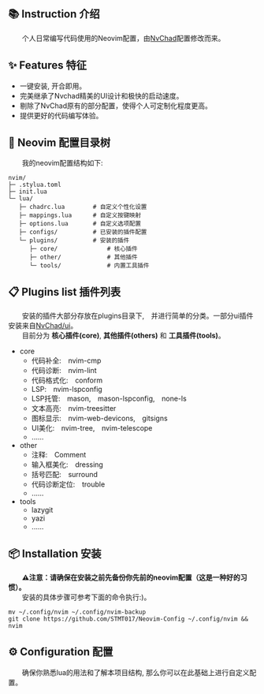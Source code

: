 ## 📚️ Instruction 介绍

&emsp;&emsp;个人日常编写代码使用的Neovim配置，由[NvChad](https://github.com/NvChad/NvChad)配置修改而来。<br>

## ✨ Features 特征

- 一键安装, 开合即用。
- 完美继承了Nvchad精美的UI设计和极快的启动速度。
- 剔除了NvChad原有的部分配置，使得个人可定制化程度更高。
- 提供更好的代码编写体验。

## 🌲 Neovim 配置目录树

&emsp;&emsp;我的neovim配置结构如下:

```
nvim/
├─ .stylua.toml
├─ init.lua
└─ lua/
   ├─ chadrc.lua        # 自定义个性化设置
   ├─ mappings.lua      # 自定义按键映射
   ├─ options.lua       # 自定义选项配置
   ├─ configs/          # 已安装的插件配置
   └─ plugins/          # 安装的插件
      ├─ core/              # 核心插件
      ├─ other/             # 其他插件
      └─ tools/             # 内置工具插件
```

## 📋 Plugins list 插件列表

&emsp;&emsp;安装的插件大部分存放在plugins目录下,&emsp;并进行简单的分类。一部分ui插件安装来自[NvChad/ui](https://github.com/NvChad/NvChad/blob/v2.5/lua/nvchad/plugins/ui.lua)。<br>
&emsp;&emsp;目前分为 **核心插件(core)**, **其他插件(others)** 和 **工具插件(tools)**。

- core
  - 代码补全:&emsp;nvim-cmp
  - 代码诊断:&emsp;nvim-lint
  - 代码格式化:&emsp;conform
  - LSP:&emsp;nvim-lspconfig
  - LSP托管:&emsp;mason,&emsp;mason-lspconfig,&emsp;none-ls
  - 文本高亮:&emsp;nvim-treesitter
  - 图标显示:&emsp;nvim-web-devicons,&emsp;gitsigns
  - UI美化:&emsp;nvim-tree,&emsp;nvim-telescope
  - ......
- other
  - 注释:&emsp;Comment
  - 输入框美化:&emsp;dressing
  - 括号匹配:&emsp;surround
  - 代码诊断定位:&emsp;trouble
  - ......
- tools
  - lazygit
  - yazi
  - ......

## 📦 Installation 安装

&emsp;&emsp;**⚠️注意：请确保在安装之前先备份你先前的neovim配置（这是一种好的习惯）。** <br>
&emsp;&emsp;安装的具体步骤可参考下面的命令执行:)。

```git
mv ~/.config/nvim ~/.config/nvim-backup
git clone https://github.com/STMT017/Neovim-Config ~/.config/nvim && nvim
```

## ⚙️ Configuration 配置

&emsp;&emsp;确保你熟悉lua的用法和了解本项目结构, 那么你可以在此基础上进行自定义配置。
